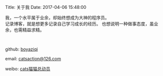 Title: 关于我
Date: 2017-04-06 15:48:00

<p>我，一个水平属于业余，却始终想成为大神的程序员。<br>记录博客，就是想更多记录自己学习成长的经历。 也想说明一种做事态度，虽业余，也需精益求精。</p>
<br>

github: [boyaziqi](https://github.com/boyaziqi)   
   
email: catsaction@126.com    
    
weibo: [cats猫猫总动员](http://weibo.com/p/1005055159249353/home?from=page_100505&mod=TAB#place)
